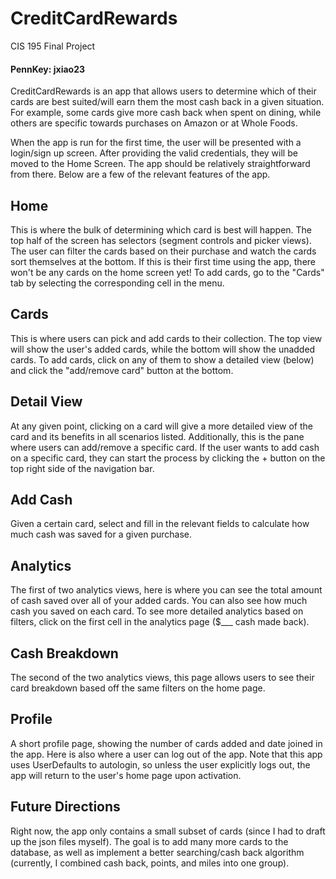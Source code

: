 # CreditCardRewards
 CIS 195 Final Project
 
 #### PennKey: jxiao23
 
 CreditCardRewards is an app that allows users to determine which of their cards are best suited/will earn them the most cash back in a given situation.  For example, some cards give more cash back when spent on dining, while others are specific towards purchases on Amazon or at Whole Foods.
 
 When the app is run for the first time, the user will be presented with a login/sign up screen.  After providing the valid credentials, they will be moved to the Home Screen.  The app should be relatively straightforward from there.  Below are a few of the relevant features of the app.
 
 ## Home
 
 This is where the bulk of determining which card is best will happen.  The top half of the screen has selectors (segment controls and picker views).  The user can filter the cards based on their purchase and watch the cards sort themselves at the bottom.  If this is their first time using the app, there won't be any cards on the home screen yet!  To add cards, go to the "Cards" tab by selecting the corresponding cell in the menu.
 
 ## Cards
 
 This is where users can pick and add cards to their collection.  The top view will show the user's added cards, while the bottom will show the unadded cards.  To add cards, click on any of them to show a detailed view (below) and click the "add/remove card" button at the bottom.
 
 ## Detail View
 
 At any given point, clicking on a card will give a more detailed view of the card and its benefits in all scenarios listed.  Additionally, this is the pane where users can add/remove a specific card.  If the user wants to add cash on a specific card, they can start the process by clicking the + button on the top right side of the navigation bar.
 
 ## Add Cash
 
 Given a certain card, select and fill in the relevant fields to calculate how much cash was saved for a given purchase.
 
 ## Analytics

The first of two analytics views, here is where you can see the total amount of cash saved over all of your added cards.  You can also see how much cash you saved on each card.  To see more detailed analytics based on filters, click on the first cell in the analytics page ($___ cash made back).

## Cash Breakdown

The second of the two analytics views, this page allows users to see their card breakdown based off the same filters on the home page.

## Profile

A short profile page, showing the number of cards added and date joined in the app.  Here is also where a user can log out of the app.  Note that this app uses UserDefaults to autologin, so unless the user explicitly logs out, the app will return to the user's home page upon activation.


## Future Directions

Right now, the app only contains a small subset of cards (since I had to draft up the json files myself).  The goal is to add many more cards to the database, as well as implement a better searching/cash back algorithm (currently, I combined cash back, points, and miles into one group).
